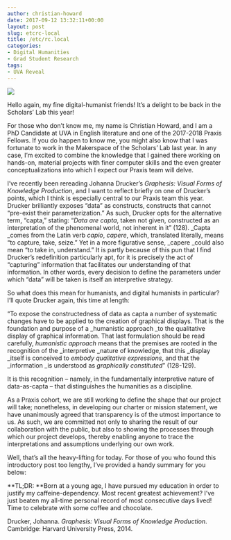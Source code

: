 ```yaml
---
author: christian-howard
date: 2017-09-12 13:32:11+00:00
layout: post
slug: etcrc-local
title: /etc/rc.local
categories:
- Digital Humanities
- Grad Student Research
tags:
- UVA Reveal
---
```


![](http://static.scholarslab.org/wp-content/uploads/2017/09/ch0-300x95.png)

Hello again, my fine digital-humanist friends! It’s a delight to be back in the Scholars’ Lab this year!

For those who don’t know me, my name is Christian Howard, and I am a PhD Candidate at UVA in English literature and one of the 2017-2018 Praxis Fellows. If you do happen to know me, you might also know that I was fortunate to work in the Makerspace of the Scholars’ Lab last year. In any case, I’m excited to combine the knowledge that I gained there working on hands-on, material projects with finer computer skills and the even greater conceptualizations into which I expect our Praxis team will delve.

I’ve recently been rereading Johanna Drucker’s _Graphesis: Visual Forms of Knowledge Production_, and I want to reflect briefly on one of Drucker’s points, which I think is especially central to our Praxis team this year. Drucker brilliantly exposes “data” as constructs, constructs that cannot “pre-exist their parameterization.” As such, Drucker opts for the alternative term, “capta,” stating: “_Data are capta_, taken not given, constructed as an interpretation of the phenomenal world, not inherent in it” (128). _Capta _comes from the Latin verb _capio_, _capere_, which, translated literally, means “to capture, take, seize.” Yet in a more figurative sense, _capere _could also mean “to take in, understand.” It is partly because of this pun that I find Drucker’s redefinition particularly apt, for it is precisely the act of “capturing” information that facilitates our understanding of that information. In other words, every decision to define the parameters under which “data” will be taken is itself an interpretive strategy.

So what does this mean for humanists, and digital humanists in particular? I’ll quote Drucker again, this time at length:

“To expose the constructedness of data as capta a number of systematic changes have to be applied to the creation of graphical displays. That is the foundation and purpose of a _humanistic approach _to the qualitative display of graphical information. That last formulation should be read carefully, _humanistic approach_ means that the premises are rooted in the recognition of the _interpretive _nature of knowledge, that this _display _itself is conceived to _embody qualitative expressions_, and that the _information _is understood as _graphically constituted_” (128-129).

It is this recognition – namely, in the fundamentally interpretive nature of data-as-capta – that distinguishes the humanities as a discipline.

As a Praxis cohort, we are still working to define the shape that our project will take; nonetheless, in developing our charter or mission statement, we have unanimously agreed that transparency is of the utmost importance to us. As such, we are committed not only to sharing the result of our collaboration with the public, but also to showing the processes through which our project develops, thereby enabling anyone to trace the interpretations and assumptions underlying our own work.

Well, that’s all the heavy-lifting for today. For those of you who found this introductory post too lengthy, I’ve provided a handy summary for you below:

**TL;DR: **Born at a young age, I have pursued my education in order to justify my caffeine-dependency. Most recent greatest achievement? I’ve just beaten my all-time personal record of most consecutive days lived! Time to celebrate with some coffee and chocolate.



Drucker, Johanna. _Graphesis: Visual Forms of Knowledge Production_. Cambridge: Harvard University Press, 2014.
